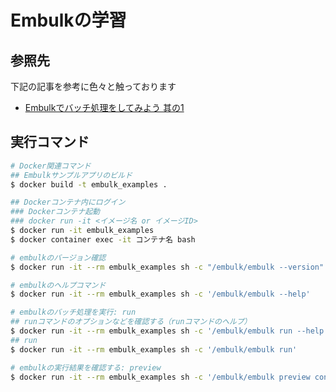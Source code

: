 # Embulkの学習
## 参照先
下記の記事を参考に色々と触っております
  - [Embulkでバッチ処理をしてみよう 其の1](https://naokirin.hatenablog.com/entry/2018/12/31/162548)

## 実行コマンド
```sh
# Docker関連コマンド
## Embulkサンプルアプリのビルド
$ docker build -t embulk_examples .

## Dockerコンテナ内にログイン
### Dockerコンテナ起動
### docker run -it <イメージ名 or イメージID>
$ docker run -it embulk_examples
$ docker container exec -it コンテナ名 bash

# embulkのバージョン確認
$ docker run -it --rm embulk_examples sh -c "/embulk/embulk --version"

# embulkのヘルプコマンド
$ docker run -it --rm embulk_examples sh -c '/embulk/embulk --help'

# embulkのバッチ処理を実行: run
## runコマンドのオプションなどを確認する（runコマンドのヘルプ）
$ docker run -it --rm embulk_examples sh -c '/embulk/embulk run --help'
## run
$ docker run -it --rm embulk_examples sh -c '/embulk/embulk run'

# embulkの実行結果を確認する: preview
$ docker run -it --rm embulk_examples sh -c '/embulk/embulk preview config/example_1.yaml'
```
